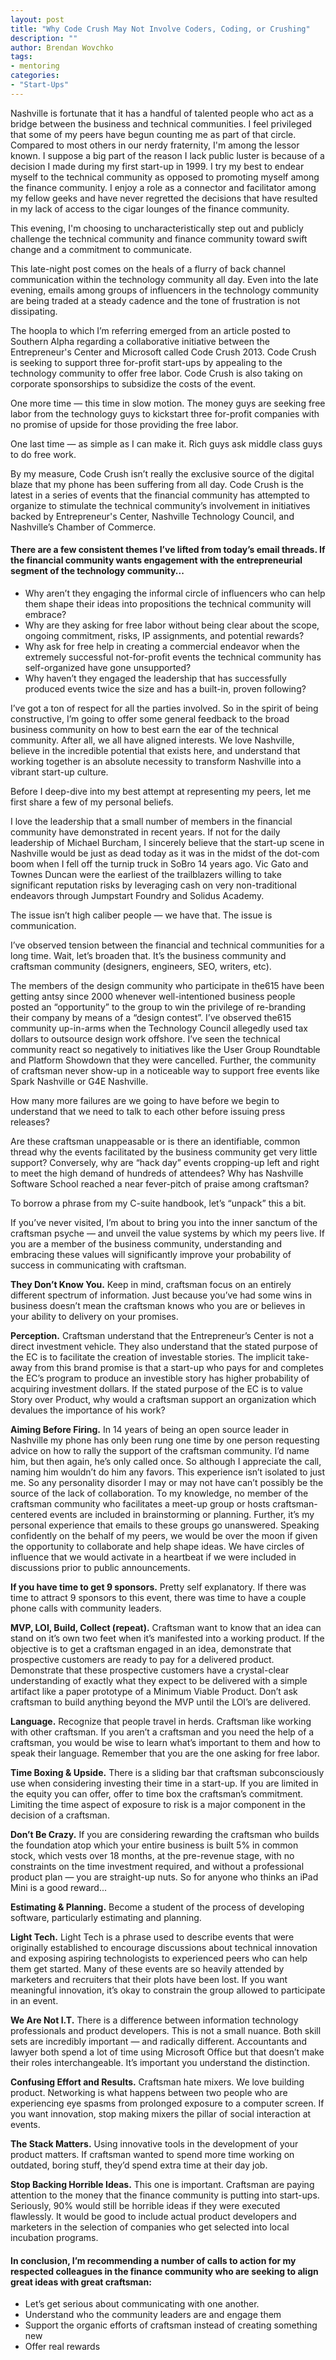 ```yaml
---
layout: post
title: "Why Code Crush May Not Involve Coders, Coding, or Crushing"
description: ""
author: Brendan Wovchko
tags:
- mentoring
categories:
- "Start-Ups"
---
```

Nashville is fortunate that it has a handful of talented people who act as a bridge between the business and technical communities.  I feel privileged that some of my peers have begun counting me as part of that circle.  Compared to most others in our nerdy fraternity, I'm among the lessor known.  I suppose a big part of the reason I lack public luster is because of a decision I made during my first start-up in 1999.   I try my best to endear myself to the technical community as opposed to promoting myself among the finance community.  I enjoy a role as a connector and facilitator among my fellow geeks and have never regretted the decisions that have resulted in my lack of access to the cigar lounges of the finance community.This evening, I'm choosing to uncharacteristically step out and publicly challenge the technical community and finance community toward swift change and a commitment to communicate.This late-night post comes on the heals of a flurry of back channel communication within the technology community all day.  Even into the late evening, emails among groups of influencers in the technology community are being traded at a steady cadence and the tone of frustration is not dissipating.The hoopla to which I’m referring emerged from an article posted to Southern Alpha regarding a collaborative initiative between the Entrepreneur's Center and Microsoft called Code Crush 2013.  Code Crush is seeking to support three for-profit start-ups by appealing to the technology community to offer free labor.  Code Crush is also taking on corporate sponsorships to subsidize the costs of the event.One more time — this time in slow motion.  The money guys are seeking free labor from the technology guys to kickstart three for-profit companies with no promise of upside for those providing the free labor.One last time — as simple as I can make it. Rich guys ask middle class guys to do free work.By my measure, Code Crush isn’t really the exclusive source of the digital blaze that my phone has been suffering from all day.  Code Crush is the latest in a series of events that the financial community has attempted to organize to stimulate the technical community’s involvement in initiatives backed by Entrepreneur's Center, Nashville Technology Council, and Nashville’s Chamber of Commerce.#### There are a few consistent themes I’ve lifted from today’s email threads.  If the financial community wants engagement with the entrepreneurial segment of the technology community...- Why aren’t they engaging the informal circle of influencers who can help them shape their ideas into propositions the technical community will embrace?- Why are they asking for free labor without being clear about the scope, ongoing commitment, risks, IP assignments, and potential rewards?- Why ask for free help in creating a commercial endeavor when the extremely successful not-for-profit events the technical community has self-organized have gone unsupported?- Why haven’t they engaged the leadership that has successfully produced events twice the size and has a built-in, proven following?I’ve got a ton of respect for all the parties involved.  So in the spirit of being constructive, I’m going to offer some general feedback to the broad business community on how to best earn the ear of the technical community.  After all, we all have aligned interests.  We love Nashville, believe in the incredible potential that exists here, and understand that working together is an absolute necessity to transform Nashville into a vibrant start-up culture.Before I deep-dive into my best attempt at representing my peers, let me first share a few of my personal beliefs.  I love the leadership that a small number of members in the financial community have demonstrated in recent years.  If not for the daily leadership of Michael Burcham, I sincerely believe that the start-up scene in Nashville would be just as dead today as it was in the midst of the dot-com boom when I fell off the turnip truck in SoBro 14 years ago.  Vic Gato and Townes Duncan were the earliest of the trailblazers willing to take significant reputation risks by leveraging cash on very non-traditional endeavors through Jumpstart Foundry and Solidus Academy.The issue isn’t high caliber people — we have that.  The issue is communication.  I’ve observed tension between the financial and technical communities for a long time.  Wait, let’s broaden that.  It’s the business community and craftsman community (designers, engineers, SEO, writers, etc).The members of the design community who participate in the615 have been getting antsy since 2000 whenever well-intentioned business people posted an “opportunity” to the group to win the privilege of re-branding their company by means of a “design contest”.  I’ve observed the615 community up-in-arms when the Technology Council allegedly used tax dollars to outsource design work offshore.  I’ve seen the technical community react so negatively to initiatives like the User Group Roundtable and Platform Showdown that they were cancelled.  Further, the community of craftsman never show-up in a noticeable way to support free events like Spark Nashville or G4E Nashville.How many more failures are we going to have before we begin to understand that we need to talk to each other before issuing press releases?Are these craftsman unappeasable or is there an identifiable, common thread why the events facilitated by the business community get very little support?  Conversely, why are “hack day” events cropping-up left and right to meet the high demand of hundreds of attendees? Why has Nashville Software School reached a near fever-pitch of praise among craftsman?To borrow a phrase from my C-suite handbook, let’s “unpack” this a bit.If you’ve never visited, I’m about to bring you into the inner sanctum of the craftsman psyche — and unveil the value systems by which my peers live.  If you are a member of the business community, understanding and embracing these values will significantly improve your probability of success in communicating with craftsman.__They Don’t Know You.__  Keep in mind, craftsman focus on an entirely different spectrum of information.  Just because you’ve had some wins in business doesn’t mean the craftsman knows who you are or believes in your ability to delivery on your promises.__Perception.__  Craftsman understand that the Entrepreneur’s Center is not a direct investment vehicle.  They also understand that the stated purpose of the EC is to facilitate the creation of investable stories.  The implicit take-away from this brand promise is that a start-up who pays for and completes the EC’s program to produce an investible story has higher probability of acquiring investment dollars.  If the stated purpose of the EC is to value Story over Product, why would a craftsman support an organization which devalues the importance of his work?__Aiming Before Firing.__  In 14 years of being an open source leader in Nashville my phone has only been rung one time by one person requesting advice on how to rally the support of the craftsman community.  I’d name him, but then again, he’s only called once.  So although I appreciate the call, naming him wouldn’t do him any favors.  This experience isn’t isolated to just me.  So any personality disorder I may or may not have can’t possibly be the source of the lack of collaboration.  To my knowledge, no member of the craftsman community who facilitates a meet-up group or hosts craftsman-centered events are included in brainstorming or planning.  Further, it’s my personal experience that emails to these groups go unanswered.  Speaking confidently on the behalf of my peers, we would be over the moon if given the opportunity to collaborate and help shape ideas.  We have circles of influence that we would activate in a heartbeat if we were included in discussions prior to public announcements.__If you have time to get 9 sponsors.__  Pretty self explanatory.  If there was time to attract 9 sponsors to this event, there was time to have a couple phone calls with community leaders.__MVP, LOI, Build, Collect (repeat).__Craftsman want to know that an idea can stand on it’s own two feet when it’s manifested into a working product.  If the objective is to get a craftsman engaged in an idea, demonstrate that prospective customers are ready to pay for a delivered product.  Demonstrate that these prospective customers have a crystal-clear understanding of exactly what they expect to be delivered with a simple artifact like a paper prototype of a Minimum Viable Product.  Don’t ask craftsman to build anything beyond the MVP until the LOI’s are delivered.__Language.__  Recognize that people travel in herds.  Craftsman like working with other craftsman.  If you aren’t a craftsman and you need the help of a craftsman, you would be wise to learn what’s important to them and how to speak their language.  Remember that you are the one asking for free labor.__Time Boxing & Upside.__  There is a sliding bar that craftsman subconsciously use when considering investing their time in a start-up.  If you are limited in the equity you can offer, offer to time box the craftsman’s commitment.  Limiting the time aspect of exposure to risk is a major component in the decision of a craftsman.__Don’t Be Crazy.__  If you are considering rewarding the craftsman who builds the foundation atop which your entire business is built 5% in common stock, which vests over 18 months, at the pre-revenue stage, with no constraints on the time investment required, and without a professional product plan — you are straight-up nuts.  So for anyone who thinks an iPad Mini is a good reward...__Estimating & Planning.__  Become a student of the process of developing software, particularly estimating and planning.__Light Tech.__  Light Tech is a phrase used to describe events that were originally established to encourage discussions about technical innovation and exposing aspiring technologists to experienced peers who can help them get started.  Many of these events are so heavily attended by marketers and recruiters that their plots have been lost.  If you want meaningful innovation, it’s okay to constrain the group allowed to participate in an event.__We Are Not I.T.__  There is a difference between information technology professionals and product developers.  This is not a small nuance.  Both skill sets are incredibly important — and radically different.  Accountants and lawyer both spend a lot of time using Microsoft Office but that doesn’t make their roles interchangeable.  It’s important you understand the distinction.__Confusing Effort and Results.__  Craftsman hate mixers.  We love building product.  Networking is what happens between two people who are experiencing eye spasms from prolonged exposure to a computer screen.  If you want innovation, stop making mixers the pillar of social interaction at events.__The Stack Matters.__  Using innovative tools in the development of your product matters.  If craftsman wanted to spend more time working on outdated, boring stuff, they’d spend extra time at their day job.__Stop Backing Horrible Ideas.__  This one is important.  Craftsman are paying attention to the money that the finance community is putting into start-ups.  Seriously, 90% would still be horrible ideas if they were executed flawlessly.  It would be good to include actual product developers and marketers in the selection of companies who get selected into local incubation programs.#### In conclusion, I’m recommending a number of calls to action for my respected colleagues in the finance community who are seeking to align great ideas with great craftsman:- Let’s get serious about communicating with one another.- Understand who the community leaders are and engage them- Support the organic efforts of craftsman instead of creating something new- Offer real rewards





